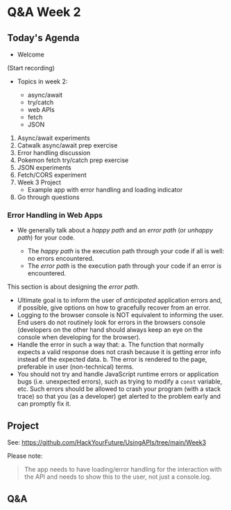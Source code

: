<!-- cSpell:disable -->

# Q&A Week 2

## Today's Agenda

- Welcome

(Start recording)

- Topics in week 2:

  - async/await
  - try/catch
  - web APIs
  - fetch
  - JSON

1. Async/await experiments
2. Catwalk async/await prep exercise
3. Error handling discussion
4. Pokemon fetch try/catch prep exercise
5. JSON experiments
6. Fetch/CORS experiment
7. Week 3 Project
   - Example app with error handling and loading indicator
8. Go through questions

### Error Handling in Web Apps

- We generally talk about a _happy path_ and an _error path_ (or _unhappy path_) for your code.

  - The _happy path_ is the execution path through your code if all is well: no errors encountered.
  - The _error path_ is the execution path through your code if an error is encountered.

This section is about designing the _error path_.

- Ultimate goal is to inform the user of _anticipated_ application errors and, if possible, give options on how to gracefully recover from an error.
- Logging to the browser console is NOT equivalent to informing the user. End users do not routinely look for errors in the browsers console (developers on the other hand should always keep an eye on the console when developing for the browser).
- Handle the error in such a way that:
  a. The function that normally expects a valid response does not crash because it is getting error info instead of the expected data.
  b. The error is rendered to the page, preferable in user (non-technical) terms.
- You should not try and handle JavaScript runtime errors or application bugs (i.e. unexpected errors), such as trying to modify a `const` variable, etc. Such errors should be allowed to crash your program (with a stack trace) so that you (as a developer) get alerted to the problem early and can promptly fix it.

## Project

See: <https://github.com/HackYourFuture/UsingAPIs/tree/main/Week3>

Please note:

> The app needs to have loading/error handling for the interaction with the API and needs to show this to the user, not just a console.log.

## Q&A

